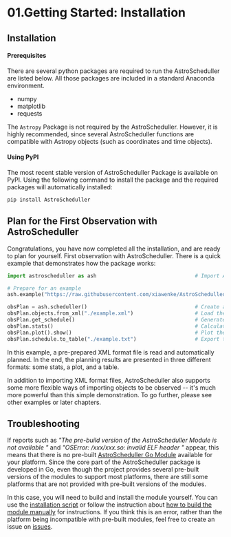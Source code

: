 # 01.Getting Started: Installation

## Installation

#### Prerequisites

There are several python packages are required to run the AstroScheduller are listed below. All those packages are included in a standard Anaconda environment. 

 - numpy
 - matplotlib
 - requests

The `Astropy` Package is not required by the AstroScheduller. However, it is highly recommended, since several AstroScheduller functions are compatible with Astropy objects (such as coordinates and time objects). 

#### Using PyPI

The most recent stable version of  AstroScheduller Package is available on PyPI. Using the following command to install the package and the required packages will automatically installed: 

```bash
pip install AstroScheduller
```

## Plan for the First Observation with AstroScheduller

Congratulations, you have now completed all the installation, and are ready to plan for yourself. First observation with AstroScheduller. There is a quick example that demonstrates how the package works:

```python
import astroscheduller as ash                                # Import AstroScheduller

# Prepare for an example
ash.example("https://raw.githubusercontent.com/xiawenke/AstroScheduller/Dev/tests/psr_list_debug.xml")

obsPlan = ash.scheduller()                                   # Create a new scheduller object
obsPlan.objects.from_xml("./example.xml")                    # Load the objects from a XML file
obsPlan.get_schedule()                                       # Generate the schedule
obsPlan.stats()                                              # Calculate the statistics
obsPlan.plot().show()                                        # Plot the schedule
obsPlan.schedule.to_table("./example.txt")                   # Export the schedule to a table
```

In this example, a pre-prepared XML format file is read and automatically planned. In the end, the planning results are presented in three different formats: some stats, a plot, and a table. 

In addition to importing XML format files, AstroScheduller also supports some more flexible ways of importing objects to be observed -- it's much more powerful than this simple demonstration. To go further, please see other examples or later chapters. 

## Troubleshooting

If reports such as *"The pre-build version of the AstroScheduller Module is not available "* and *"OSError: /xxx/xxx.so: invalid ELF header "* appear, this means that there is no pre-built [AstroScheduller Go Module](./build-from-source.html#astroschedullergo-modules) available for your platform. Since the core part of the AstroScheduller package is developed in Go, even though the project provides several pre-built versions of the modules to support most platforms, there are still some platforms that are not provided with pre-built versions of the modules.

In this case, you will need to build and install the module yourself. You can use the [installation script](./build-from-source.html#installation-install-sh) or follow the instruction about [how to build the module manually](./build-from-source.html#astroschedullergo-modules)  for instructions. If you think this is an error, rather than the platform being incompatible with pre-built modules, feel free to create an issue on [issues](https://github.com/AstroScheduller/AstroScheduller/issues). 
